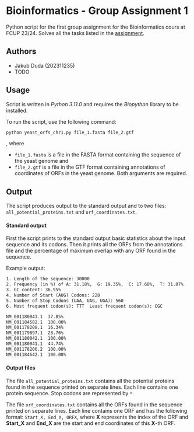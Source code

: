 # Bioinformatics - Group Assignment 1
Python script for the first group assignment for the Bioinformatics cours at FCUP 23/24. Solves all the tasks listed in the [assignment](group_assignment_1.pdf). 

## Authors
- Jakub Duda (202311235)
- TODO

## Usage
Script is written in *Python 3.11.0* and requires the *Biopython* library to be installed.

To run the script, use the following command:
```bash
python yeast_orfs_chr1.py file_1.fasta file_2.gtf
```
, where 
- `file_1.fasta` is a file in the FASTA format containing the sequence of the yeast genome and
- `file_2.gtf` is a file in the GTF format containing annotations of coordinates of ORFs in the yeast genome.
Both arguments are required.

## Output
The script produces output to the standard output and to two files: `all_potential_proteins.txt` and `orf_coordinates.txt`.

#### Standard output
First the script prints to the standard output basic statistics about the input sequence and its codons. Then it prints all the ORFs from the annotations file and the percentage of maximum overlap with any ORF found in the sequence. 

Example output:
```txt
1. Length of the sequence: 30000
2. Frequency (in %) of A: 31.18%,  G: 19.35%,  C: 17.60%,  T: 31.87%
3. GC content: 36.95%
4. Number of Start (AUG) Codons: 228
5. Number of Stop Codons (UAA, UAG, UGA): 560
6. Most frequent codon(s): TTT  Least frequent codon(s): CGC

NM_001180043.1  37.85%
NM_001184582.1  100.00%
NM_001178208.1  16.34%
NM_001179897.1  28.76%
NM_001180042.1  100.00%
NM_001180041.1  44.74%
NM_001178206.2  100.00%
NM_001184642.1  100.00%
```

#### Output files
The file `all_potential_proteins.txt` contains all the potential proteins found in the sequence printed on separate lines. Each line contains one protein sequence. Stop codons are represented by `*`.

The file `orf_coordinates.txt` contains all the ORFs found in the sequence printed on separate lines. Each line contains one ORF and has the following format:
`Start_X, End_X, ORFX`, where **X** represents the index of the ORF and **Start_X** and **End_X** are the start and end coordinates of this **X**-th ORF.

